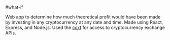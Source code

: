 #what-if

Web app to determine how much theoretical profit would have been made by investing in any cryptocurrency at any date and time. Made using React, Express, and Node.js. Used the [ccxt](https://github.com/ccxt/ccxt) for access to cryptocurrency exchange APIs.
